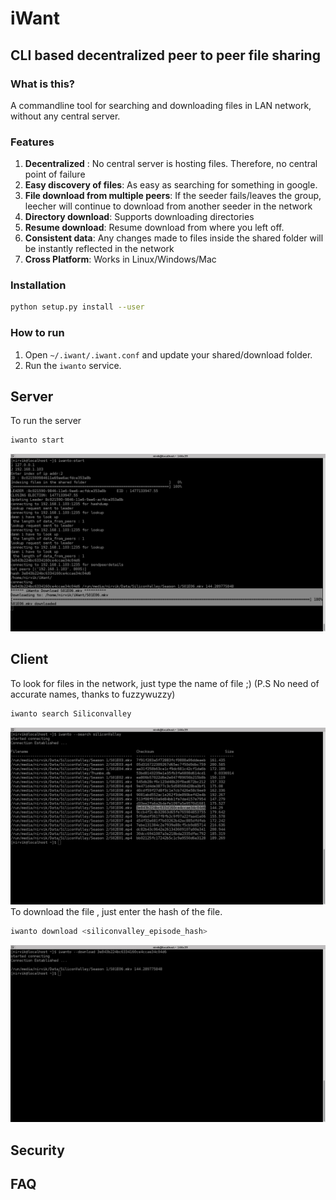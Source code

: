 # iWant
## CLI based decentralized peer to peer file sharing

### __What is this?__  
A commandline tool for searching and downloading files in LAN network, without any central server. 

### Features
1. __Decentralized__ : No central server is hosting files. Therefore, no central point of failure 
2. __Easy discovery of files__: As easy as searching for something in google. 
3. __File download from multiple peers__: If the seeder fails/leaves the group, leecher will continue to download from another seeder in the network 
4. __Directory download__: Supports downloading directories   
5. __Resume download__:  Resume download from where you left off. 
6. __Consistent data__: Any changes made to files inside the shared folder will be instantly reflected in the network 
7. __Cross Platform__: Works in Linux/Windows/Mac 

### Installation
```sh
python setup.py install --user
```

### How to run 

1. Open `~/.iwant/.iwant.conf` and update your shared/download folder.  
2. Run the `iwanto` service.   


## Server

To run the server
```sh
iwanto start
```
![Alt text](/images/server_start_downloading.png?raw=true "iwant local server downloading Silicon Valley Season 1 Episode 6")

## Client 
To look for files in the network, just type the name of file ;)  (P.S No need of accurate names, thanks to fuzzywuzzy)
```sh
iwanto search Siliconvalley
```
![Alt text](/images/client_search.png?raw=true "Searching for silicon valley episodes")
To download the file , just enter the hash of the file. 
```sh
iwanto download <siliconvalley_episode_hash>
```
![Alt text](/images/client_download.png?raw=true "Requesting to download season 1 episode 6")

## Security

## FAQ
